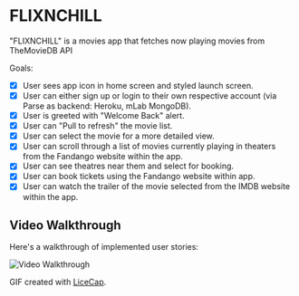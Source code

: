 # FLIXNCHILL
"FLIXNCHILL" is a movies app that fetches now playing movies from TheMovieDB API 

Goals:
- [x] User sees app icon in home screen and styled launch screen.
- [x] User can either sign up or login to their own respective account (via Parse as backend: Heroku, mLab MongoDB).
- [x] User is greeted with "Welcome Back" alert.
- [x] User can "Pull to refresh" the movie list.
- [x] User can select the movie for a more detailed view.
- [x] User can scroll through a list of movies currently playing in theaters from the Fandango website within the app.
- [x] User can see theatres near them and select for booking.
- [x] User can book tickets using the Fandango website within app.
- [x] User can watch the trailer of the movie selected from the IMDB website within the app.

## Video Walkthrough

Here's a walkthrough of implemented user stories:

<img src='https://i.imgur.com/Q1AOOie.gif' title='Video Walkthrough' width='' alt='Video Walkthrough' />

GIF created with [LiceCap](http://www.cockos.com/licecap/).

